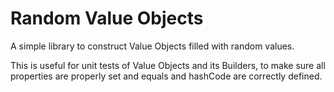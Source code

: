 # Random Value Objects
A simple library to construct Value Objects filled with random values.

This is useful for unit tests of Value Objects and its Builders, to make sure all properties are properly set and equals and hashCode are correctly defined.
